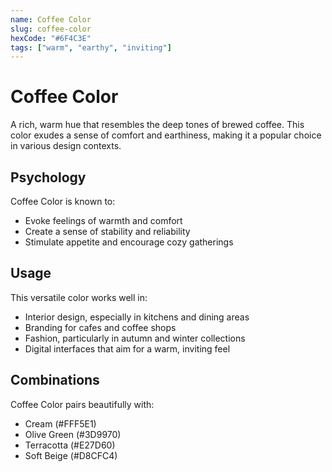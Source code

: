 ```yaml
---
name: Coffee Color
slug: coffee-color
hexCode: "#6F4C3E"
tags: ["warm", "earthy", "inviting"]
---
```


# Coffee Color

A rich, warm hue that resembles the deep tones of brewed coffee. This color exudes a sense of comfort and earthiness, making it a popular choice in various design contexts.

## Psychology

Coffee Color is known to:
- Evoke feelings of warmth and comfort
- Create a sense of stability and reliability
- Stimulate appetite and encourage cozy gatherings

## Usage

This versatile color works well in:
- Interior design, especially in kitchens and dining areas
- Branding for cafes and coffee shops
- Fashion, particularly in autumn and winter collections
- Digital interfaces that aim for a warm, inviting feel

## Combinations

Coffee Color pairs beautifully with:
- Cream (#FFF5E1)
- Olive Green (#3D9970)
- Terracotta (#E27D60)
- Soft Beige (#D8CFC4)